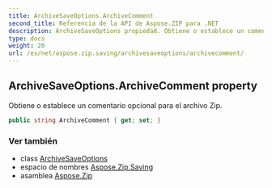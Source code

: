 ```yaml
---
title: ArchiveSaveOptions.ArchiveComment
second_title: Referencia de la API de Aspose.ZIP para .NET
description: ArchiveSaveOptions propiedad. Obtiene o establece un comentario opcional para el archivo Zip.
type: docs
weight: 20
url: /es/net/aspose.zip.saving/archivesaveoptions/archivecomment/
---
```

## ArchiveSaveOptions.ArchiveComment property

Obtiene o establece un comentario opcional para el archivo Zip.

```csharp
public string ArchiveComment { get; set; }
```

### Ver también

* class [ArchiveSaveOptions](../)
* espacio de nombres [Aspose.Zip.Saving](../../archivesaveoptions/)
* asamblea [Aspose.Zip](../../../)


